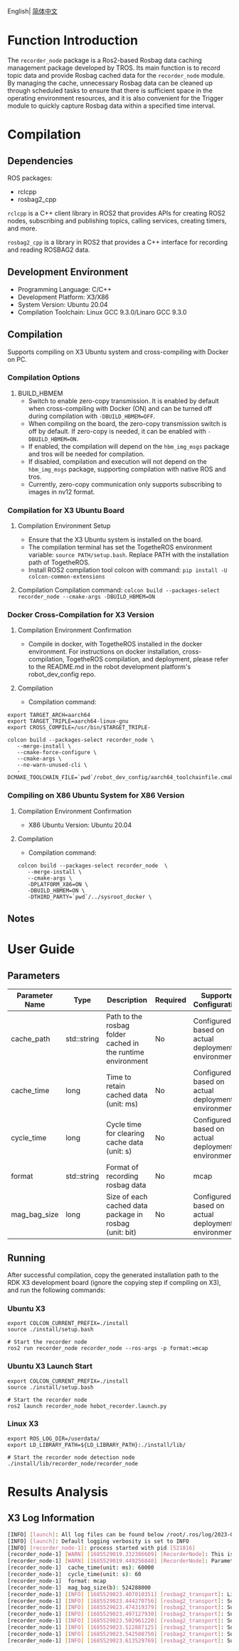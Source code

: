 English| [简体中文](./README_cn.md)

# Function Introduction

The `recorder_node` package is a Ros2-based Rosbag data caching management package developed by TROS. Its main function is to record topic data and provide Rosbag cached data for the `recorder_node` module. By managing the cache, unnecessary Rosbag data can be cleaned up through scheduled tasks to ensure that there is sufficient space in the operating environment resources, and it is also convenient for the Trigger module to quickly capture Rosbag data within a specified time interval.

# Compilation

## Dependencies

ROS packages:

- rclcpp
- rosbag2_cpp

`rclcpp` is a C++ client library in ROS2 that provides APIs for creating ROS2 nodes, subscribing and publishing topics, calling services, creating timers, and more.

`rosbag2_cpp` is a library in ROS2 that provides a C++ interface for recording and reading ROSBAG2 data.

## Development Environment

- Programming Language: C/C++
- Development Platform: X3/X86
- System Version: Ubuntu 20.04
- Compilation Toolchain: Linux GCC 9.3.0/Linaro GCC 9.3.0

## Compilation

Supports compiling on X3 Ubuntu system and cross-compiling with Docker on PC.

### Compilation Options

1. BUILD_HBMEM
   - Switch to enable zero-copy transmission. It is enabled by default when cross-compiling with Docker (ON) and can be turned off during compilation with `-DBUILD_HBMEM=OFF`.
   - When compiling on the board, the zero-copy transmission switch is off by default. If zero-copy is needed, it can be enabled with `-DBUILD_HBMEM=ON`.
   - If enabled, the compilation will depend on the `hbm_img_msgs` package and tros will be needed for compilation.
   - If disabled, compilation and execution will not depend on the `hbm_img_msgs` package, supporting compilation with native ROS and tros.
   - Currently, zero-copy communication only supports subscribing to images in nv12 format.

### Compilation for X3 Ubuntu Board

1. Compilation Environment Setup
   - Ensure that the X3 Ubuntu system is installed on the board.
   - The compilation terminal has set the TogetheROS environment variable: `source PATH/setup.bash`. Replace PATH with the installation path of TogetheROS.
   - Install ROS2 compilation tool colcon with command: `pip install -U colcon-common-extensions`

2. Compilation
   Compilation command: `colcon build --packages-select recorder_node --cmake-args -DBUILD_HBMEM=ON`

### Docker Cross-Compilation for X3 Version
1. Compilation Environment Confirmation

   - Compile in docker, with TogetheROS installed in the docker environment. For instructions on docker installation, cross-compilation, TogetheROS compilation, and deployment, please refer to the README.md in the robot development platform's robot_dev_config repo.

2. Compilation

   - Compilation command:

```shell
export TARGET_ARCH=aarch64
export TARGET_TRIPLE=aarch64-linux-gnu
export CROSS_COMPILE=/usr/bin/$TARGET_TRIPLE-

colcon build --packages-select recorder_node \
   --merge-install \
   --cmake-force-configure \
   --cmake-args \
   --no-warn-unused-cli \
   -DCMAKE_TOOLCHAIN_FILE=`pwd`/robot_dev_config/aarch64_toolchainfile.cmake
```

### Compiling on X86 Ubuntu System for X86 Version

1. Compilation Environment Confirmation

   - X86 Ubuntu Version: Ubuntu 20.04

2. Compilation

   - Compilation command:

   ```shell
   colcon build --packages-select recorder_node  \
      --merge-install \
      --cmake-args \
      -DPLATFORM_X86=ON \
      -DBUILD_HBMEM=ON \
      -DTHIRD_PARTY=`pwd`/../sysroot_docker \
   ```

## Notes

# User Guide

## Parameters

| Parameter Name | Type         | Description                                 | Required | Supported Configurations | Default Value               |
| -------------- | ------------ | ------------------------------------------- | -------- | ------------------------ | --------------------------- |
| cache_path     | std::string  | Path to the rosbag folder cached in the runtime environment | No       | Configured based on actual deployment environment | /home/robot/recorder/      |
| cache_time     | long         | Time to retain cached data (unit: ms)       | No       | Configured based on actual deployment environment | 60000                        |
| cycle_time | long | Cycle time for clearing cache data (unit: s) | No | Configured based on actual deployment environment | 60 |
| format | std::string | Format of recording rosbag data | No | mcap | mcap |
| mag_bag_size | long | Size of each cached data package in rosbag (unit: bit) | No | Configured based on actual deployment environment | 524288000 |

## Running

After successful compilation, copy the generated installation path to the RDK X3 development board (ignore the copying step if compiling on X3), and run the following commands:


### **Ubuntu X3**

```shell
export COLCON_CURRENT_PREFIX=./install
source ./install/setup.bash

# Start the recorder node
ros2 run recorder_node recorder_node --ros-args -p format:=mcap
```

### **Ubuntu X3 Launch Start**

```shell
export COLCON_CURRENT_PREFIX=./install
source ./install/setup.bash

# Start the recorder node
ros2 launch recorder_node hobot_recorder.launch.py
```

### **Linux X3**

```shell
export ROS_LOG_DIR=/userdata/
export LD_LIBRARY_PATH=${LD_LIBRARY_PATH}:./install/lib/

# Start the recorder node detection node
./install/lib/recorder_node/recorder_node
```

# Results Analysis

## X3 Log Information

```bash
[INFO] [launch]: All log files can be found below /root/.ros/log/2023-05-31-18-30-18-237313-ubuntu-521540
[INFO] [launch]: Default logging verbosity is set to INFO
[INFO] [recorder_node-1]: process started with pid [521816]
[recorder_node-1] [WARN] [1685529019.332386609] [RecorderNode]: This is hobot recorder node!
[recorder_node-1] [WARN] [1685529019.449256848] [RecorderNode]: Parameter:[recorder_node-1]  cache_path: /home/robot/recorder/
[recorder_node-1]  cache_time(unit: ms): 60000
[recorder_node-1]  cycle_time(unit: s): 60
[recorder_node-1]  format: mcap
[recorder_node-1]  mag_bag_size(b): 524288000
[recorder_node-1] [INFO] [1685529023.407010351] [rosbag2_transport]: Listening for topics...
[recorder_node-1] [INFO] [1685529023.444270756] [rosbag2_transport]: Subscribed to topic '/rosout'
[recorder_node-1] [INFO] [1685529023.474319379] [rosbag2_transport]: Subscribed to topic '/parameter_events'
[recorder_node-1] [INFO] [1685529023.497127930] [rosbag2_transport]: Subscribed to topic '/image_raw'
[recorder_node-1] [INFO] [1685529023.502961220] [rosbag2_transport]: Subscribed to topic '/image'
[recorder_node-1] [INFO] [1685529023.522887125] [rosbag2_transport]: Subscribed to topic '/hbmem_img0x22011208050701201313080305190b1b'
[recorder_node-1] [INFO] [1685529023.542508750] [rosbag2_transport]: Subscribed to topic '/camera_info'
[recorder_node-1] [INFO] [1685529023.613529769] [rosbag2_transport]: Subscribed to topic '/ai_msg_mono2d_trash_detection'
